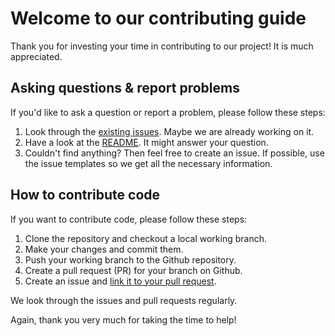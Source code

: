 # Welcome to our contributing guide

Thank you for investing your time in contributing to our project! It is much appreciated.

## Asking questions & report problems

If you'd like to ask a question or report a problem, please follow these steps:

1. Look through the [existing issues](https://github.com/netresearch/t3x-rte_ckeditor_image/issues?q=is%3Aissue). Maybe we are already working on it.
2. Have a look at the [README](README.md). It might answer your question.
3. Couldn't find anything? Then feel free to create an issue. If possible, use the issue templates so we get all the necessary information.

## How to contribute code

If you want to contribute code, please follow these steps:

1. Clone the repository and checkout a local working branch.
2. Make your changes and commit them.
3. Push your working branch to the Github repository.
4. Create a pull request (PR) for your branch on Github.
5. Create an issue and [link it to your pull request](https://docs.github.com/en/issues/tracking-your-work-with-issues/linking-a-pull-request-to-an-issue).

We look through the issues and pull requests regularly.

Again, thank you very much for taking the time to help!
